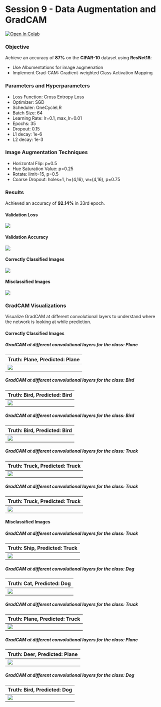 

# Session 9 - Data Augmentation and GradCAM

[![Open In Colab](https://colab.research.google.com/assets/colab-badge.svg)](https://colab.research.google.com/github/uday96/EVA4-TSAI/blob/master/S9/EVA4_S9_Solution.ipynb)

###	Objective
Achieve an accuracy of **87%** on the **CIFAR-10** dataset using **ResNet18**:

-  Use Albumentations for image augmenation
- Implement Grad-CAM: Gradient-weighted Class Activation Mapping

###  Parameters and Hyperparameters

- Loss Function: Cross Entropy Loss
- Optimizer: SGD
- Scheduler: OneCycleLR
- Batch Size: 64
- Learning Rate: lr=0.1, max_lr=0.01
- Epochs: 35
- Dropout: 0.15
- L1 decay: 1e-6
- L2 decay: 1e-3

### Image Augmentation Techniques

- Horizontal Flip: p=0.5
- Hue Saturation Value: p=0.25
- Rotate: limit=15, p=0.5
- Coarse Dropout: holes=1, h=(4,16), w=(4,16), p=0.75

### Results
Achieved  an accuracy of **92.14%** in 33rd epoch.

#### Validation Loss
<img src="images/val_loss_change.png">

#### Validation Accuracy
<img src="images/val_accuracy_change.png">

#### Correctly Classified Images
<img src="images/correct_imgs.png">

#### Misclassified Images
<img src="images/misclassified_imgs.png">

### GradCAM Visualizations

Visualize GradCAM at different convolutional layers to understand where the network is looking at while prediction.

#### Correctly Classified Images

##### GradCAM at different convolutional layers for the class: *Plane*

| Truth: Plane, Predicted: Plane |
|---|
| <img src="images/gradcam_correct_0_plane.png">  |

##### GradCAM at different convolutional layers for the class: *Bird*

| Truth: Bird, Predicted: Bird |
|---|
| <img src="images/gradcam_correct_1_bird.png"> |

##### GradCAM at different convolutional layers for the class: *Bird*

| Truth: Bird, Predicted: Bird |
|---|
| <img src="images/gradcam_correct_2_bird.png"> |

##### GradCAM at different convolutional layers for the class: *Truck*

| Truth: Truck, Predicted: Truck |
|---|
| <img src="images/gradcam_correct_3_truck.png"> |

##### GradCAM at different convolutional layers for the class: *Truck*

| Truth: Truck, Predicted: Truck |
|---|
| <img src="images/gradcam_correct_4_truck.png"> |

#### Misclassified Images

##### GradCAM at different convolutional layers for the class: *Truck*

| Truth: Ship, Predicted: Truck |
|---|
| <img src="images/gradcam_incorrect_0_truck.png"> |

##### GradCAM at different convolutional layers for the class: *Dog*

| Truth: Cat, Predicted: Dog |
|---|
| <img src="images/gradcam_incorrect_1_dog.png"> |

##### GradCAM at different convolutional layers for the class: *Truck*

| Truth: Plane, Predicted: Truck |
|---|
| <img src="images/gradcam_incorrect_2_truck.png"> |

##### GradCAM at different convolutional layers for the class: *Plane*

| Truth: Deer, Predicted: Plane |
|---|
| <img src="images/gradcam_incorrect_3_plane.png"> |

##### GradCAM at different convolutional layers for the class: *Dog*

| Truth: Bird, Predicted: Dog |
|---|
| <img src="images/gradcam_incorrect_4_dog.png"> |
